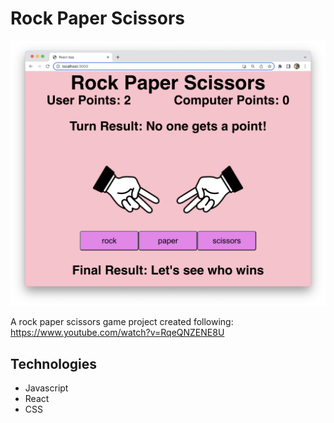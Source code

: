 # Rock Paper Scissors

![Project Image](resources/project.png)

A rock paper scissors game project created following: https://www.youtube.com/watch?v=RqeQNZENE8U

## Technologies

- Javascript
- React
- CSS
